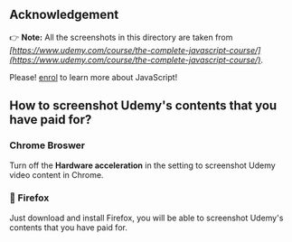 ## Acknowledgement
👉 **Note:** All the screenshots in this directory are taken from _[https://www.udemy.com/course/the-complete-javascript-course/](https://www.udemy.com/course/the-complete-javascript-course/)_. 

Please! [enrol](https://www.udemy.com/user/jonasschmedtmann/) to learn more about JavaScript!
## How to screenshot Udemy's contents that you have paid for? 
### Chrome Broswer 
Turn off the **Hardware acceleration** in the setting to screenshot Udemy video content in Chrome.

### 🦊 Firefox 
Just download and install Firefox, you will be able to screenshot Udemy's contents that you have paid for.
